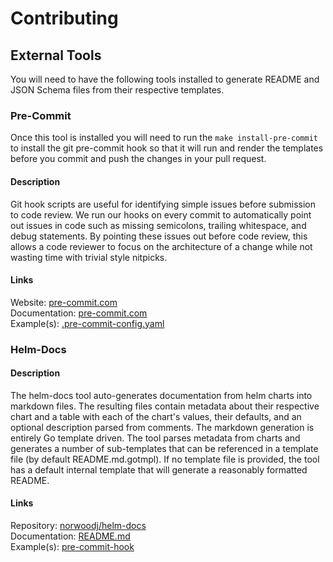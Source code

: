 # Contributing

## External Tools

You will need to have the following tools installed to generate README and JSON Schema files from their respective templates.

### Pre-Commit

Once this tool is installed you will need to run the `make install-pre-commit` to install the git pre-commit hook so that it will run and render the templates before you commit and push the changes in your pull request.

#### Description

Git hook scripts are useful for identifying simple issues before submission to code review. We run our hooks on every commit to automatically point out issues in code such as missing semicolons, trailing whitespace, and debug statements. By pointing these issues out before code review, this allows a code reviewer to focus on the architecture of a change while not wasting time with trivial style nitpicks.

#### Links

Website: [pre-commit.com](http://pre-commit.com/)  
Documentation: [pre-commit.com](http://pre-commit.com/)  
Example(s): [.pre-commit-config.yaml](https://github.com/backstage/charts/blob/main/.pre-commit-config.yaml)

### Helm-Docs

#### Description

The helm-docs tool auto-generates documentation from helm charts into markdown files. The resulting files contain metadata about their respective chart and a table with each of the chart's values, their defaults, and an optional description parsed from comments.
The markdown generation is entirely Go template driven. The tool parses metadata from charts and generates a number of sub-templates that can be referenced in a template file (by default README.md.gotmpl). If no template file is provided, the tool has a default internal template that will generate a reasonably formatted README.

#### Links

Repository: [norwoodj/helm-docs](https://github.com/norwoodj/helm-docs)  
Documentation: [README.md](https://github.com/norwoodj/helm-docs/blob/master/README.md)  
Example(s): [pre-commit-hook](https://github.com/backstage/charts/blob/main/.pre-commit-config.yaml#L2-L12)
